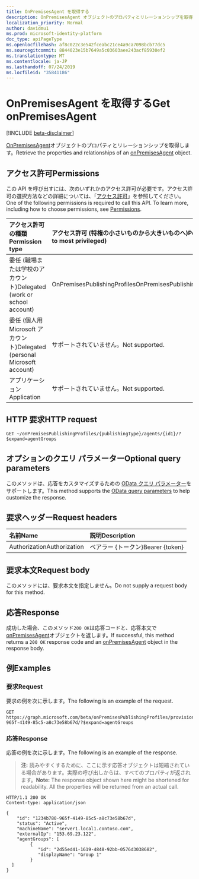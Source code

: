 ```yaml
---
title: OnPremisesAgent を取得する
description: OnPremisesAgent オブジェクトのプロパティとリレーションシップを取得します。
localization_priority: Normal
author: davidmu1
ms.prod: microsoft-identity-platform
doc_type: apiPageType
ms.openlocfilehash: af8c022c3e542fceabc21ce4a9ca7098bcb77dc5
ms.sourcegitcommit: 8844023e15b7649a5c03603aee243acf85930ef2
ms.translationtype: MT
ms.contentlocale: ja-JP
ms.lasthandoff: 07/24/2019
ms.locfileid: "35841186"
---
```

# <a name="get-onpremisesagent"></a><span data-ttu-id="6663e-103">OnPremisesAgent を取得する</span><span class="sxs-lookup"><span data-stu-id="6663e-103">Get onPremisesAgent</span></span>

[!INCLUDE [beta-disclaimer](../../includes/beta-disclaimer.md)]

<span data-ttu-id="6663e-104">[OnPremisesAgent](../resources/onpremisesagent.md)オブジェクトのプロパティとリレーションシップを取得します。</span><span class="sxs-lookup"><span data-stu-id="6663e-104">Retrieve the properties and relationships of an [onPremisesAgent](../resources/onpremisesagent.md) object.</span></span>

## <a name="permissions"></a><span data-ttu-id="6663e-105">アクセス許可</span><span class="sxs-lookup"><span data-stu-id="6663e-105">Permissions</span></span>

<span data-ttu-id="6663e-p101">この API を呼び出すには、次のいずれかのアクセス許可が必要です。アクセス許可の選択方法などの詳細については、「[アクセス許可](/graph/permissions-reference)」を参照してください。</span><span class="sxs-lookup"><span data-stu-id="6663e-p101">One of the following permissions is required to call this API. To learn more, including how to choose permissions, see [Permissions](/graph/permissions-reference).</span></span>

| <span data-ttu-id="6663e-108">アクセス許可の種類</span><span class="sxs-lookup"><span data-stu-id="6663e-108">Permission type</span></span>                        | <span data-ttu-id="6663e-109">アクセス許可 (特権の小さいものから大きいものへ)</span><span class="sxs-lookup"><span data-stu-id="6663e-109">Permissions (from least to most privileged)</span></span> |
|:--------------------------------------|:---------------------------------------------------------|
|<span data-ttu-id="6663e-110">委任 (職場または学校のアカウント)</span><span class="sxs-lookup"><span data-stu-id="6663e-110">Delegated (work or school account)</span></span>     | <span data-ttu-id="6663e-111">OnPremisesPublishingProfiles</span><span class="sxs-lookup"><span data-stu-id="6663e-111">OnPremisesPublishingProfiles.ReadWrite.All</span></span> |
| <span data-ttu-id="6663e-112">委任 (個人用 Microsoft アカウント)</span><span class="sxs-lookup"><span data-stu-id="6663e-112">Delegated (personal Microsoft account)</span></span> | <span data-ttu-id="6663e-113">サポートされていません。</span><span class="sxs-lookup"><span data-stu-id="6663e-113">Not supported.</span></span> |
| <span data-ttu-id="6663e-114">アプリケーション</span><span class="sxs-lookup"><span data-stu-id="6663e-114">Application</span></span>                            | <span data-ttu-id="6663e-115">サポートされていません。</span><span class="sxs-lookup"><span data-stu-id="6663e-115">Not supported.</span></span> |

## <a name="http-request"></a><span data-ttu-id="6663e-116">HTTP 要求</span><span class="sxs-lookup"><span data-stu-id="6663e-116">HTTP request</span></span>

<!-- { "blockType": "ignored" } -->

```http
GET ~/onPremisesPublishingProfiles/{publishingType}/agents/{id1}/?$expand=agentGroups
```

## <a name="optional-query-parameters"></a><span data-ttu-id="6663e-117">オプションのクエリ パラメーター</span><span class="sxs-lookup"><span data-stu-id="6663e-117">Optional query parameters</span></span>

<span data-ttu-id="6663e-118">このメソッドは、応答をカスタマイズするための [OData クエリ パラメーター](/graph/query-parameters)をサポートします。</span><span class="sxs-lookup"><span data-stu-id="6663e-118">This method supports the [OData query parameters](/graph/query-parameters) to help customize the response.</span></span>

## <a name="request-headers"></a><span data-ttu-id="6663e-119">要求ヘッダー</span><span class="sxs-lookup"><span data-stu-id="6663e-119">Request headers</span></span>

| <span data-ttu-id="6663e-120">名前</span><span class="sxs-lookup"><span data-stu-id="6663e-120">Name</span></span>      |<span data-ttu-id="6663e-121">説明</span><span class="sxs-lookup"><span data-stu-id="6663e-121">Description</span></span>|
|:----------|:----------|
| <span data-ttu-id="6663e-122">Authorization</span><span class="sxs-lookup"><span data-stu-id="6663e-122">Authorization</span></span> | <span data-ttu-id="6663e-123">ベアラー {トークン}</span><span class="sxs-lookup"><span data-stu-id="6663e-123">Bearer {token}</span></span> |

## <a name="request-body"></a><span data-ttu-id="6663e-124">要求本文</span><span class="sxs-lookup"><span data-stu-id="6663e-124">Request body</span></span>

<span data-ttu-id="6663e-125">このメソッドには、要求本文を指定しません。</span><span class="sxs-lookup"><span data-stu-id="6663e-125">Do not supply a request body for this method.</span></span>

## <a name="response"></a><span data-ttu-id="6663e-126">応答</span><span class="sxs-lookup"><span data-stu-id="6663e-126">Response</span></span>

<span data-ttu-id="6663e-127">成功した場合、このメソッド`200 OK`は応答コードと、応答本文で[onPremisesAgent](../resources/onpremisesagent.md)オブジェクトを返します。</span><span class="sxs-lookup"><span data-stu-id="6663e-127">If successful, this method returns a `200 OK` response code and an [onPremisesAgent](../resources/onpremisesagent.md) object in the response body.</span></span>

## <a name="examples"></a><span data-ttu-id="6663e-128">例</span><span class="sxs-lookup"><span data-stu-id="6663e-128">Examples</span></span>

### <a name="request"></a><span data-ttu-id="6663e-129">要求</span><span class="sxs-lookup"><span data-stu-id="6663e-129">Request</span></span>

<span data-ttu-id="6663e-130">要求の例を次に示します。</span><span class="sxs-lookup"><span data-stu-id="6663e-130">The following is an example of the request.</span></span>
<!-- {
  "blockType": "request",
  "name": "get_onpremisesagent"
}-->

```http
GET https://graph.microsoft.com/beta/onPremisesPublishingProfiles/provisioning/agents/1234b780-965f-4149-85c5-a8c73e58b67d/?$expand=agentGroups
```

### <a name="response"></a><span data-ttu-id="6663e-131">応答</span><span class="sxs-lookup"><span data-stu-id="6663e-131">Response</span></span>

<span data-ttu-id="6663e-132">応答の例を次に示します。</span><span class="sxs-lookup"><span data-stu-id="6663e-132">The following is an example of the response.</span></span>

> <span data-ttu-id="6663e-p102">**注:** 読みやすくするために、ここに示す応答オブジェクトは短縮されている場合があります。実際の呼び出しからは、すべてのプロパティが返されます。</span><span class="sxs-lookup"><span data-stu-id="6663e-p102">**Note:** The response object shown here might be shortened for readability. All the properties will be returned from an actual call.</span></span>

<!-- {
  "blockType": "response",
  "truncated": true,
  "@odata.type": "microsoft.graph.onPremisesAgent"
} -->

```http
HTTP/1.1 200 OK
Content-type: application/json

{
    "id": "1234b780-965f-4149-85c5-a8c73e58b67d",
    "status": "Active",
    "machineName": "server1.local1.contoso.com",
    "externalIp": "153.69.23.122",
    "agentGroups": [
         {
            "id": "2d55ed41-1619-4848-92bb-0576d3038682",
            "displayName": "Group 1"
         }
  ]
}
```

<!-- uuid: 16cd6b66-4b1a-43a1-adaf-3a886856ed98
2019-02-04 14:57:30 UTC -->
<!-- {
  "type": "#page.annotation",
  "description": "Get onPremisesAgent",
  "keywords": "",
  "section": "documentation",
  "tocPath": ""
}-->
